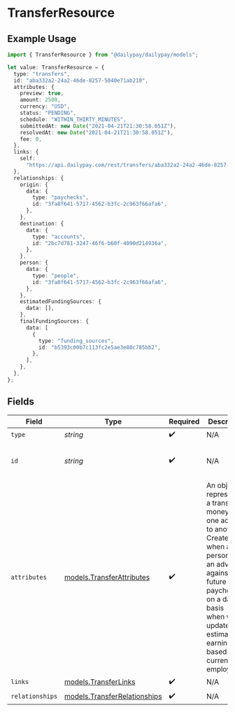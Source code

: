 # TransferResource

## Example Usage

```typescript
import { TransferResource } from "@dailypay/dailypay/models";

let value: TransferResource = {
  type: "transfers",
  id: "aba332a2-24a2-46de-8257-5040e71ab210",
  attributes: {
    preview: true,
    amount: 2500,
    currency: "USD",
    status: "PENDING",
    schedule: "WITHIN_THIRTY_MINUTES",
    submittedAt: new Date("2021-04-21T21:30:58.051Z"),
    resolvedAt: new Date("2021-04-21T21:30:58.051Z"),
    fee: 0,
  },
  links: {
    self:
      "https://api.dailypay.com/rest/transfers/aba332a2-24a2-46de-8257-5040e71ab210",
  },
  relationships: {
    origin: {
      data: {
        type: "paychecks",
        id: "3fa8f641-5717-4562-b3fc-2c963f66afa6",
      },
    },
    destination: {
      data: {
        type: "accounts",
        id: "2bc7d781-3247-46f6-b60f-4090d214936a",
      },
    },
    person: {
      data: {
        type: "people",
        id: "3fa8f641-5717-4562-b3fc-2c963f66afa6",
      },
    },
    estimatedFundingSources: {
      data: [],
    },
    finalFundingSources: {
      data: [
        {
          type: "funding_sources",
          id: "b5393c00b7c113fc2e5ae3e80c785bb2",
        },
      ],
    },
  },
};
```

## Fields

| Field                                                                                                                                                                                                                           | Type                                                                                                                                                                                                                            | Required                                                                                                                                                                                                                        | Description                                                                                                                                                                                                                     | Example                                                                                                                                                                                                                         |
| ------------------------------------------------------------------------------------------------------------------------------------------------------------------------------------------------------------------------------- | ------------------------------------------------------------------------------------------------------------------------------------------------------------------------------------------------------------------------------- | ------------------------------------------------------------------------------------------------------------------------------------------------------------------------------------------------------------------------------- | ------------------------------------------------------------------------------------------------------------------------------------------------------------------------------------------------------------------------------- | ------------------------------------------------------------------------------------------------------------------------------------------------------------------------------------------------------------------------------- |
| `type`                                                                                                                                                                                                                          | *string*                                                                                                                                                                                                                        | :heavy_check_mark:                                                                                                                                                                                                              | N/A                                                                                                                                                                                                                             |                                                                                                                                                                                                                                 |
| `id`                                                                                                                                                                                                                            | *string*                                                                                                                                                                                                                        | :heavy_check_mark:                                                                                                                                                                                                              | N/A                                                                                                                                                                                                                             | aba332a2-24a2-46de-8257-5040e71ab210                                                                                                                                                                                            |
| `attributes`                                                                                                                                                                                                                    | [models.TransferAttributes](../models/transferattributes.md)                                                                                                                                                                    | :heavy_check_mark:                                                                                                                                                                                                              | An object representing a transfer of money from one account to another. <br/>Created when a person takes an advance against a future paycheck, or on a daily basis <br/>when we update estimated earnings based on current employment.<br/> |                                                                                                                                                                                                                                 |
| `links`                                                                                                                                                                                                                         | [models.TransferLinks](../models/transferlinks.md)                                                                                                                                                                              | :heavy_check_mark:                                                                                                                                                                                                              | N/A                                                                                                                                                                                                                             |                                                                                                                                                                                                                                 |
| `relationships`                                                                                                                                                                                                                 | [models.TransferRelationships](../models/transferrelationships.md)                                                                                                                                                              | :heavy_check_mark:                                                                                                                                                                                                              | N/A                                                                                                                                                                                                                             |                                                                                                                                                                                                                                 |
